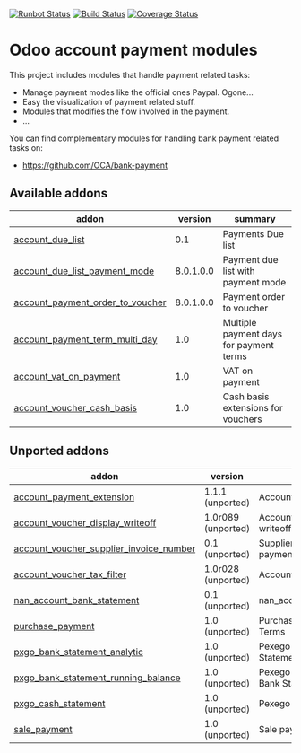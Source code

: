 [![Runbot Status](https://runbot.odoo-community.org/runbot/badge/flat/96/8.0.svg)](https://runbot.odoo-community.org/runbot/repo/github-com-oca-account-payment-96)
[![Build Status](https://travis-ci.org/OCA/account-payment.svg?branch=8.0)](https://travis-ci.org/OCA/account-payment)
[![Coverage Status](https://coveralls.io/repos/OCA/account-payment/badge.png?branch=8.0)](https://coveralls.io/r/OCA/account-payment?branch=8.0)

Odoo account payment modules
============================

This project includes modules that handle payment related tasks:

* Manage payment modes like the official ones Paypal. Ogone...
* Easy the visualization of payment related stuff.
* Modules that modifies the flow involved in the payment.
* ...

You can find complementary modules for handling bank payment related tasks on:

 * https://github.com/OCA/bank-payment
 
[//]: # (addons)
Available addons
----------------
addon | version | summary
--- | --- | ---
[account_due_list](account_due_list/) | 0.1 | Payments Due list
[account_due_list_payment_mode](account_due_list_payment_mode/) | 8.0.1.0.0 | Payment due list with payment mode
[account_payment_order_to_voucher](account_payment_order_to_voucher/) | 8.0.1.0.0 | Payment order to voucher
[account_payment_term_multi_day](account_payment_term_multi_day/) | 1.0 | Multiple payment days for payment terms
[account_vat_on_payment](account_vat_on_payment/) | 1.0 | VAT on payment
[account_voucher_cash_basis](account_voucher_cash_basis/) | 1.0 | Cash basis extensions for vouchers

Unported addons
---------------
addon | version | summary
--- | --- | ---
[account_payment_extension](__unported__/account_payment_extension/) | 1.1.1 (unported) | Account Payment Extension
[account_voucher_display_writeoff](__unported__/account_voucher_display_writeoff/) | 1.0r089 (unported) | Account voucher display writeoff
[account_voucher_supplier_invoice_number](__unported__/account_voucher_supplier_invoice_number/) | 0.1 (unported) | Supplier invoice number in payment vouchers
[account_voucher_tax_filter](__unported__/account_voucher_tax_filter/) | 1.0r028 (unported) | Account voucher tax filter
[nan_account_bank_statement](__unported__/nan_account_bank_statement/) | 0.1 (unported) | nan_account_bank_statement
[purchase_payment](__unported__/purchase_payment/) | 1.0 (unported) | Purchase Payment Type and Terms
[pxgo_bank_statement_analytic](__unported__/pxgo_bank_statement_analytic/) | 1.0 (unported) | Pexego - Analytic in Bank Statements
[pxgo_bank_statement_running_balance](__unported__/pxgo_bank_statement_running_balance/) | 1.0 (unported) | Pexego - Running balance in Bank Statements
[pxgo_cash_statement](__unported__/pxgo_cash_statement/) | 1.0 (unported) | Pexego - Cash Statements
[sale_payment](__unported__/sale_payment/) | 1.0 (unported) | Sale payment type

[//]: # (end addons)
